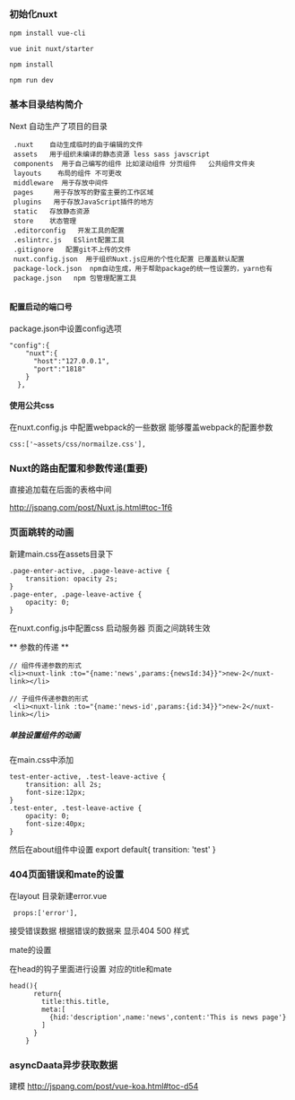 ### 初始化nuxt
```
npm install vue-cli

vue init nuxt/starter

npm install

npm run dev
```

### 基本目录结构简介

Next 自动生产了项目的目录

```
 .nuxt    自动生成临时的由于编辑的文件
 assets   用于组织未编译的静态资源 less sass javscript
 components  用于自己编写的组件 比如滚动组件 分页组件   公共组件文件夹
 layouts    布局的组件 不可更改
 middleware  用于存放中间件
 pages     用于存放写的野蛮主要的工作区域
 plugins   用于存放JavaScript插件的地方
 static   存放静态资源
 store    状态管理
 .editorconfig   开发工具的配置
 .eslintrc.js   ESlint配置工具
 .gitignore   配置git不上传的文件
 nuxt.config.json  用于组织Nuxt.js应用的个性化配置 已覆盖默认配置
 package-lock.json  npm自动生成，用于帮助package的统一性设置的，yarn也有
 package.json   npm 包管理配置工具
 
```

#### 配置启动的端口号

package.json中设置config选项
```
"config":{  
    "nuxt":{
      "host":"127.0.0.1",
      "port":"1818"
    }
  },
```

#### 使用公共css

在nuxt.config.js 中配置webpack的一些数据 能够覆盖webpack的配置参数
```
css:['~assets/css/normailze.css'],  
```

### Nuxt的路由配置和参数传递(重要)

直接追加载在后面的表格中间


http://jspang.com/post/Nuxt.js.html#toc-1f6



### 页面跳转的动画

新建main.css在assets目录下

```
.page-enter-active, .page-leave-active {
    transition: opacity 2s;
}
.page-enter, .page-leave-active {
    opacity: 0;
}
```

在nuxt.config.js中配置css  启动服务器 页面之间跳转生效

** 参数的传递 **

```
// 组件传递参数的形式
<li><nuxt-link :to="{name:'news',params:{newsId:34}}">new-2</nuxt-link></li>

// 子组件传递参数的形式
 <li><nuxt-link :to="{name:'news-id',params:{id:34}}">new-2</nuxt-link></li>
```


##### 单独设置组件的动画

在main.css中添加
```
test-enter-active, .test-leave-active {
    transition: all 2s;
    font-size:12px;
}
.test-enter, .test-leave-active {
    opacity: 0;
    font-size:40px;
}
```
然后在about组件中设置
export default{
 transition: 'test' 
}


### 404页面错误和mate的设置

在layout 目录新建error.vue 
```
 props:['error'],
```
接受错误数据 根据错误的数据来 显示404  500 样式


mate的设置

在head的钩子里面进行设置 对应的title和mate
```
head(){
      return{
        title:this.title,
        meta:[
          {hid:'description',name:'news',content:'This is news page'}
        ]
      }
    }
```

### asyncDaata异步获取数据

建模
http://jspang.com/post/vue-koa.html#toc-d54
